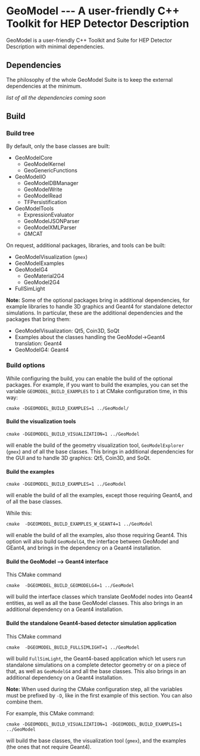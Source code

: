 
# GeoModel --- A user-friendly C++ Toolkit for HEP Detector Description

GeoModel is a user-friendly C++ Toolkit and Suite for HEP Detector Description with minimal dependencies.

## Dependencies

The philosophy of the whole GeoModel Suite is to keep the external dependencies at the minimum.

_list of all the dependencies coming soon_



## Build

### Build tree

By default, only the base classes are built:

- GeoModelCore
  - GeoModelKernel
  - GeoGenericFunctions
- GeoModelIO
  - GeoModelDBManager
  - GeoModelWrite
  - GeoModelRead
  - TFPersistification
- GeoModelTools
  - ExpressionEvaluator
  - GeoModelJSONParser
  - GeoModelXMLParser
  - GMCAT

On request, additional packages, libraries, and tools can be built:

- GeoModelVisualization (`gmex`)
- GeoModelExamples
- GeoModelG4
  - GeoMaterial2G4
  - GeoModel2G4
- FullSimLight

**Note:**
Some of the optional packages bring in additional dependencies, for example libraries to handle 3D graphics and Geant4 for standalone detector simulations.
In particular, these are the additional dependencies and the packages that bring them:

- GeoModelVisualization: Qt5, Coin3D, SoQt
- Examples about the classes handling the GeoModel->Geant4 translation: Geant4
- GeoModelG4: Geant4

### Build options

While configuring the build, you can enable the build of the optional packages. For example, if you want to build the examples, you can set the variable `GEOMODEL_BUILD_EXAMPLES` to `1` at CMake configuration time, in this way:

```
cmake -DGEOMODEL_BUILD_EXAMPLES=1 ../GeoModel/
```


#### Build the visualization tools

```
cmake -DGEOMODEL_BUILD_VISUALIZATION=1 ../GeoModel
```

will enable the build of the geometry visualization tool, `GeoModelExplorer` (`gmex`) and of all the base classes. This brings in additional dependencies for the GUI and to handle 3D graphics: Qt5, Coin3D, and SoQt.


#### Build the examples


```
cmake -DGEOMODEL_BUILD_EXAMPLES=1 ../GeoModel
```

will enable the build of all the examples, except those requiring Geant4, and of all the base classes.

While this:

```
cmake  -DGEOMODEL_BUILD_EXAMPLES_W_GEANT4=1 ../GeoModel
```

will enable the build of all the examples, also those requiring Geant4. This option will also build `GeoModelG4`, the interface between GeoModel and GEant4, and brings in the dependency on a Geant4 installation.


#### Build the GeoModel --> Geant4 interface

This CMake command

```
cmake  -DGEOMODEL_BUILD_GEOMODELG4=1 ../GeoModel
```

will build the interface classes which translate GeoModel nodes into Geant4 entities, as well as all the base GeoModel classes.
This also brings in an additional dependency on a Geant4 installation.


#### Build the standalone Geant4-based detector simulation application

This CMake command

```
cmake  -DGEOMODEL_BUILD_FULLSIMLIGHT=1 ../GeoModel
```

will build `FullSimLight`, the Geant4-based application which let users run standalone simulations on a complete detector geometry or on a piece of that, as well as `GeoModelG4` and all the base classes. This also brings in an additional dependency on a Geant4 installation.



**Note:**
When used during the CMake configuration step, all the variables must be prefixed by `-D`, like in the first example of this section. You can also combine them.

For example, this CMake command:

```
cmake -DGEOMODEL_BUILD_VISUALIZATION=1 -DGEOMODEL_BUILD_EXAMPLES=1 ../GeoModel
```

will build the base classes, the visualization tool (`gmex`), and the examples (the ones that not require Geant4).
